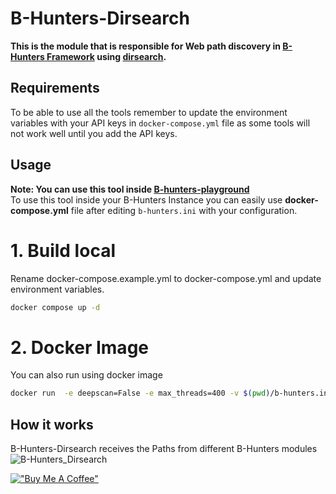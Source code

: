 # B-Hunters-Dirsearch

**This is the module that is responsible for Web path discovery in [B-Hunters Framework](https://github.com/B-Hunters/B-Hunters) using [dirsearch](https://github.com/maurosoria/dirsearch).**


## Requirements

To be able to use all the tools remember to update the environment variables with your API keys in `docker-compose.yml` file as some tools will not work well until you add the API keys.

## Usage 

**Note: You can use this tool inside [B-hunters-playground](https://github.com/B-Hunters/B-Hunters-playground)**   
To use this tool inside your B-Hunters Instance you can easily use **docker-compose.yml** file after editing `b-hunters.ini` with your configuration.

# 1. **Build local**
Rename docker-compose.example.yml to docker-compose.yml and update environment variables.

```bash
docker compose up -d
```

# 2. **Docker Image**
You can also run using docker image
```bash
docker run  -e deepscan=False -e max_threads=400 -v $(pwd)/b-hunters.ini:/etc/b-hunters/b-hunters.ini bormaa/b-hunters-dirsearch:v1.0
```

## How it works

B-Hunters-Dirsearch receives the Paths from different B-Hunters modules 
![B-Hunters_Dirsearch](https://i.imgur.com/GG3Jxc0.png)

[!["Buy Me A Coffee"](https://www.buymeacoffee.com/assets/img/custom_images/orange_img.png)](https://www.buymeacoffee.com/bormaa)
